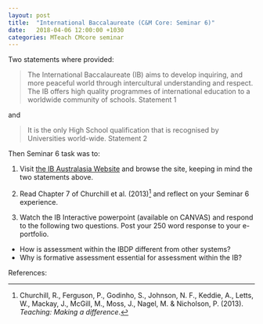 ```yaml
---
layout: post
title:  "International Baccalaureate (C&M Core: Seminar 6)"
date:   2018-04-06 12:00:00 +1030
categories: MTeach CMcore seminar
---
```


Two statements where provided:
	
<blockquote markdown="1">
The International Baccalaureate (IB) aims to develop inquiring, and more peaceful world through intercultural understanding and respect. The IB offers high quality programmes of international education to a worldwide community of schools. Statement 1
</blockquote>
and
<blockquote markdown="1">
It is the only High School qualification that is recognised by Universities world-wide. Statement 2
</blockquote>

Then Seminar 6 task was to: 

1. Visit [the IB Australasia Website](https://ibaustralasia.org/) and browse the site, keeping in mind the two statements above.

2. Read Chapter 7 of Churchill et al. (2013)[^Churchill2013] and reflect on your Seminar 6 experience.

3. Watch the IB Interactive powerpoint (available on CANVAS) and respond to the following two questions. Post your 250 word response to your e-portfolio.
 - How is assessment within the IBDP different from other systems?
 - Why is formative assessment essential for assessment within the IB?







References:

[^Churchill2013]: Churchill, R., Ferguson, P., Godinho, S., Johnson, N. F., Keddie, A., Letts, W., Mackay, J., McGill, M., Moss, J., Nagel, M. & Nicholson, P. (2013). *Teaching: Making a difference*.




